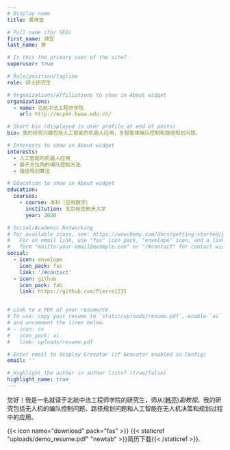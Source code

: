 ```yaml
---
# Display name
title: 黄靖宜

# Full name (for SEO)
first_name: 靖宜
last_name: 黄

# Is this the primary user of the site?
superuser: true

# Role/position/tagline
role: 硕士研究生

# Organizations/Affiliations to show in About widget
organizations:
  - name: 北航中法工程师学院
    url: http://ecpkn.buaa.edu.cn/

# Short bio (displayed in user profile at end of posts)
bio: 我的研究兴趣包括人工智能的机器人应用，多智能体编队控制和路径规划问题。

# Interests to show in About widget
interests:
  - 人工智能的机器人应用
  - 基于方位角的编队控制方法
  - 路径规划算法

# Education to show in About widget
education:
  courses:
    - course: 本科（应用数学）
      institution: 北京航空航天大学
      year: 2020

# Social/Academic Networking
# For available icons, see: https://wowchemy.com/docs/getting-started/page-builder/#icons
#   For an email link, use "fas" icon pack, "envelope" icon, and a link in the
#   form "mailto:your-email@example.com" or "/#contact" for contact widget.
social:
  - icon: envelope
    icon_pack: fas
    link: '/#contact'
  - icon: github
    icon_pack: fab
    link: https://github.com/Pierre1231


# Link to a PDF of your resume/CV.
# To use: copy your resume to `static/uploads/resume.pdf`, enable `ai` icons in `params.toml`,
# and uncomment the lines below.
# - icon: cv
#   icon_pack: ai
#   link: uploads/resume.pdf

# Enter email to display Gravatar (if Gravatar enabled in Config)
email: ''

# Highlight the author in author lists? (true/false)
highlight_name: true
---
```

您好！我是一名就读于北航中法工程师学院的研究生，师从([韩亮](https://shi.buaa.edu.cn/lianghan))_副教授_。我的研究包括无人机的编队控制问题、路径规划问题和人工智能在无人机决策和规划过程中的应用。


{{< icon name="download" pack="fas" >}} {{< staticref "uploads/demo_resume.pdf" "newtab" >}}简历下载{{< /staticref >}}.
